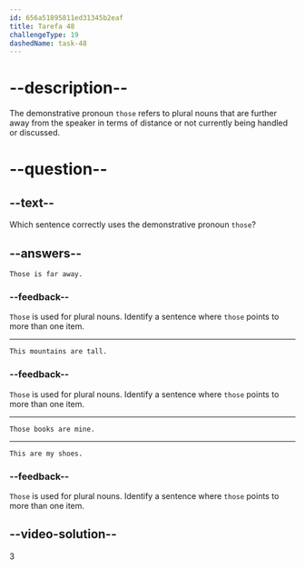 ```yaml
---
id: 656a51895811ed31345b2eaf
title: Tarefa 48
challengeType: 19
dashedName: task-48
---
```


# --description--

The demonstrative pronoun `those` refers to plural nouns that are further away from the speaker in terms of distance or not currently being handled or discussed.

# --question--

## --text--

Which sentence correctly uses the demonstrative pronoun `those`?

## --answers--

`Those is far away.`

### --feedback--

`Those` is used for plural nouns. Identify a sentence where `those` points to more than one item.

---

`This mountains are tall.`

### --feedback--

`Those` is used for plural nouns. Identify a sentence where `those` points to more than one item.

---

`Those books are mine.`

---

`This are my shoes.`

### --feedback--

`Those` is used for plural nouns. Identify a sentence where `those` points to more than one item.

## --video-solution--

3
